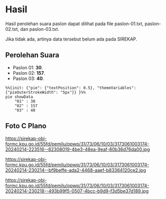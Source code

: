 # Hasil

Hasil perolehan suara paslon dapat dilihat pada file paslon-01.txt, paslon-02.txt, dan paslon-03.txt.

Jika tidak ada, artinya data tersebut belum ada pada SIREKAP.

## Perolehan Suara

 * Paslon 01: **30**.
 * Paslon 02: **157**.
 * Paslon 03: **40**.

```mermaid
%%{init: {"pie": {"textPosition": 0.5}, "themeVariables": {"pieOuterStrokeWidth": "5px"}} }%%
pie showData
    "01" : 30
    "02" : 157
    "03" : 40
```
## Foto C Plano

https://sirekap-obj-formc.kpu.go.id/55fd/pemilu/ppwp/31/73/06/10/03/3173061003174-20240214-223516--82308019-4be3-48ea-9eaf-80b36d76da00.jpg

https://sirekap-obj-formc.kpu.go.id/55fd/pemilu/ppwp/31/73/06/10/03/3173061003174-20240214-230214--bf9beffe-ada2-4468-aaef-b83364120ce2.jpg

https://sirekap-obj-formc.kpu.go.id/55fd/pemilu/ppwp/31/73/06/10/03/3173061003174-20240214-230218--493b99f5-0507-4bcc-b9d9-f3d5be37d189.jpg
